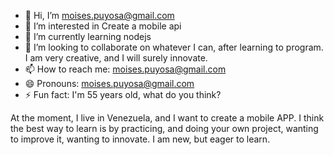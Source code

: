 - 👋 Hi, I’m moises.puyosa@gmail.com
- 👀 I’m interested in Create a mobile api
- 🌱 I’m currently learning nodejs
- 💞️ I’m looking to collaborate on whatever I can, after learning to program. I am very creative, and I will surely innovate.
- 📫 How to reach me: moises.puyosa@gmail.com
- 😄 Pronouns: moises.puyosa@gmail.com
- ⚡ Fun fact: I'm 55 years old, what do you think?

At the moment, I live in Venezuela, and I want to create a mobile APP. I think the best way to learn is by practicing, and doing your own project, wanting to improve it, wanting to innovate. I am new, but eager to learn.
